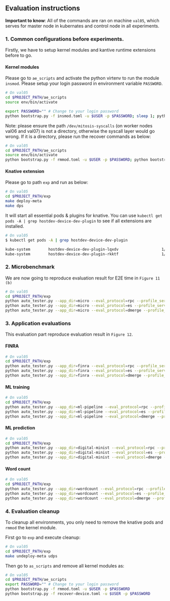 ## Evaluation instructions

**Important to know**: All of the commands are ran on machine `val05`, which serves for master node in kubernates and control node in all experiments.

### 1. Common configurations before experiments.

Firstly, we have to setup kernel modules and kantive runtime extensions before to go.

#### Kernel modules

Please go to `ae_scripts` and activate the python virtenv to run the module `insmod`. Please setup your login password in environment variable `PASSWORD`.

```sh
# On val05
cd $PROJECT_PATH/ae_scripts
source env/bin/activate

export PASSWORD="" # Change to your login password
python bootstrap.py -f insmod.toml -u $USER -p $PASSWORD; sleep 1; python bootstrap.py -f full-connect.toml -u $USER -p $PASSWORD
```

Note: please ensure the path `/dev/mitosis-syscalls` (on worker nodes val06 and val07) is not a directory, otherwise the syscall layer would go wrong. If it is a directory, please run the recover commands as below:

```sh
# On val05
cd $PROJECT_PATH/ae_scripts
source env/bin/activate
python bootstrap.py -f rmmod.toml -u $USER -p $PASSWORD; python bootstrap.py -f recover-device.toml -u $USER -p $PASSWORD 
```



#### Knative extension

Please go to path `exp` and run as below:

```sh
# On val05
cd $PROJECT_PATH/exp
make deploy-meta
make dps
```

It will start all essential pods & plugins for knative. You can use `kubectl get pods -A | grep hostdev-device-dev-plugin` to see if all extensions are installed.

```sh
# On val05
$ kubectl get pods -A | grep hostdev-device-dev-plugin

kube-system        hostdev-device-dev-plugin-lqxdv                   1/1     Running   0              10d
kube-system        hostdev-device-dev-plugin-rkktf                   1/1     Running   0              10d
```



### 2. Microbenchmark

We are now going to reproduce evaluation result for E2E time in `Figure 11 (b)` 

```sh
# On val05
cd $PROJECT_PATH/exp
python auto_tester.py --app_dir=micro --eval_protocol=rpc --profile_service=sink # RPC
python auto_tester.py --app_dir=micro --eval_protocol=es --profile_service=sink # external storage
python auto_tester.py --app_dir=micro --eval_protocol=dmerge --profile_service=sink # Our system
```



### 3. Application evaluations

This evaluation part reproduce evaluation result in `Figure 12`.


#### FINRA

```sh
# On val05
cd $PROJECT_PATH/exp
python auto_tester.py --app_dir=finra --eval_protocol=rpc --profile_service=sink # Messaging
python auto_tester.py --app_dir=finra --eval_protocol=es --profile_service=sink # Shared Storage
python auto_tester.py --app_dir=finra --eval_protocol=dmerge --profile_service=sink # RMMap
```



#### ML training

```sh
# On val05
cd $PROJECT_PATH/exp
python auto_tester.py --app_dir=ml-pipeline --eval_protocol=rpc --profile_service=sink # Messaging
python auto_tester.py --app_dir=ml-pipeline --eval_protocol=es --profile_service=sink # Shared Storage
python auto_tester.py --app_dir=ml-pipeline --eval_protocol=dmerge --profile_service=sink # RMMap
```



#### ML prediction

```sh
# On val05
cd $PROJECT_PATH/exp
python auto_tester.py --app_dir=digital-minist --eval_protocol=rpc --profile_service=combine # Messaging
python auto_tester.py --app_dir=digital-minist --eval_protocol=es --profile_service=combine # Shared Storage
python auto_tester.py --app_dir=digital-minist --eval_protocol=dmerge --profile_service=combine # RMMap
```



#### Word count

```sh
# On val05
cd $PROJECT_PATH/exp
python auto_tester.py --app_dir=wordcount --eval_protocol=rpc --profile_service=reducer-0 # Messaging
python auto_tester.py --app_dir=wordcount --eval_protocol=es --profile_service=reducer-0 # Shared Storage
python auto_tester.py --app_dir=wordcount --eval_protocol=dmerge --profile_service=reducer-0 # RMMap
```



### 4. Evaluation cleanup

To cleanup all environments, you only need to remove the knative pods and `rmmod` the kernel module.

First go to `exp` and execute cleanup:

```sh
# On val05
cd $PROJECT_PATH/exp
make undeploy-meta udps
```

Then go to `as_scripts` and remove all kernel modules as:

```sh
# On val05
cd $PROJECT_PATH/ae_scripts
export PASSWORD="" # Change to your login password
python bootstrap.py -f rmmod.toml -u $USER -p $PASSWORD 
python bootstrap.py -f recover-device.toml -u $USER -p $PASSWORD 
```

